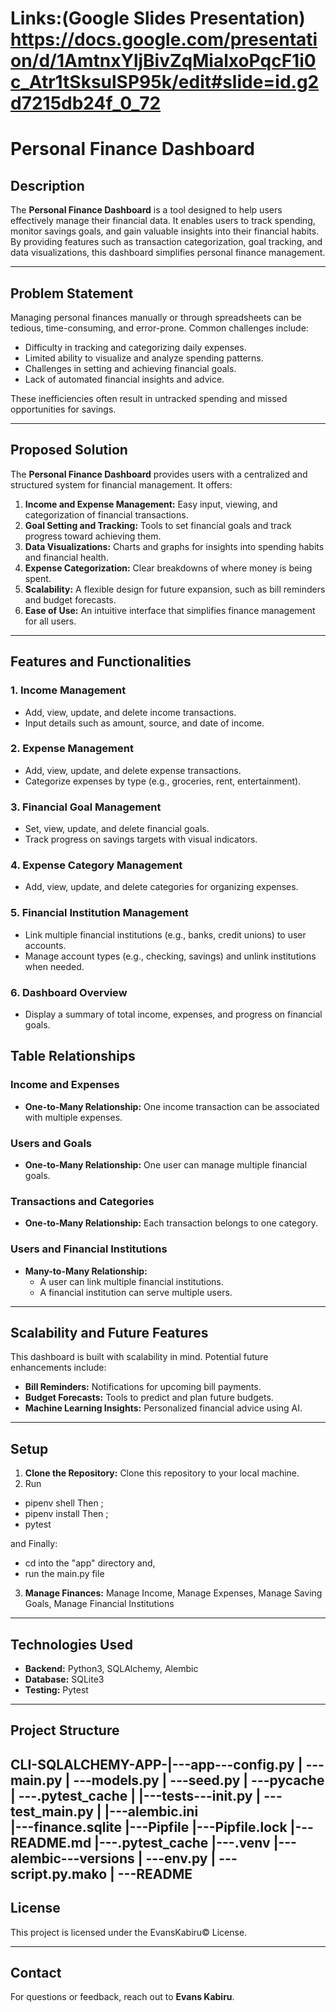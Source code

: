 # Links:(Google Slides Presentation) https://docs.google.com/presentation/d/1AmtnxYljBivZqMialxoPqcF1i0c_Atr1tSksulSP95k/edit#slide=id.g2d7215db24f_0_72
# Personal Finance Dashboard

## Description
The **Personal Finance Dashboard** is a tool designed to help users effectively manage their financial data. It enables users to track spending, monitor savings goals, and gain valuable insights into their financial habits. By providing features such as transaction categorization, goal tracking, and data visualizations, this dashboard simplifies personal finance management.

---

## Problem Statement
Managing personal finances manually or through spreadsheets can be tedious, time-consuming, and error-prone. Common challenges include:
- Difficulty in tracking and categorizing daily expenses.
- Limited ability to visualize and analyze spending patterns.
- Challenges in setting and achieving financial goals.
- Lack of automated financial insights and advice.

These inefficiencies often result in untracked spending and missed opportunities for savings.

---

## Proposed Solution
The **Personal Finance Dashboard** provides users with a centralized and structured system for financial management. It offers:
1. **Income and Expense Management:** Easy input, viewing, and categorization of financial transactions.
2. **Goal Setting and Tracking:** Tools to set financial goals and track progress toward achieving them.
3. **Data Visualizations:** Charts and graphs for insights into spending habits and financial health.
4. **Expense Categorization:** Clear breakdowns of where money is being spent.
5. **Scalability:** A flexible design for future expansion, such as bill reminders and budget forecasts.
6. **Ease of Use:** An intuitive interface that simplifies finance management for all users.

---

## Features and Functionalities

### 1. **Income Management**
- Add, view, update, and delete income transactions.
- Input details such as amount, source, and date of income.

### 2. **Expense Management**
- Add, view, update, and delete expense transactions.
- Categorize expenses by type (e.g., groceries, rent, entertainment).

### 3. **Financial Goal Management**
- Set, view, update, and delete financial goals.
- Track progress on savings targets with visual indicators.

### 4. **Expense Category Management**
- Add, view, update, and delete categories for organizing expenses.

### 5. **Financial Institution Management**
- Link multiple financial institutions (e.g., banks, credit unions) to user accounts.
- Manage account types (e.g., checking, savings) and unlink institutions when needed.

### 6. **Dashboard Overview**
- Display a summary of total income, expenses, and progress on financial goals.


## Table Relationships

### Income and Expenses
- **One-to-Many Relationship:** One income transaction can be associated with multiple expenses.

### Users and Goals
- **One-to-Many Relationship:** One user can manage multiple financial goals.

### Transactions and Categories
- **One-to-Many Relationship:** Each transaction belongs to one category.

### Users and Financial Institutions
- **Many-to-Many Relationship:** 
  - A user can link multiple financial institutions.
  - A financial institution can serve multiple users.

---

## Scalability and Future Features
This dashboard is built with scalability in mind. Potential future enhancements include:
- **Bill Reminders:** Notifications for upcoming bill payments.
- **Budget Forecasts:** Tools to predict and plan future budgets.
- **Machine Learning Insights:** Personalized financial advice using AI.

---

## Setup
1. **Clone the Repository:** Clone this repository to your local machine.
2. Run 
- pipenv shell
Then ;
- pipenv install
Then ;
- pytest

and Finally:
- cd into the "app" directory and,
- run the main.py file

3. **Manage Finances:** Manage Income, Manage Expenses, Manage Saving Goals, Manage Financial Institutions

---

## Technologies Used
- **Backend:** Python3, SQLAlchemy, Alembic
- **Database:** SQLite3
- **Testing:** Pytest

---

## Project Structure
 CLI-SQLALCHEMY-APP-|---app---config.py
                    |       ---main.py
                    |       ---models.py
                    |       ---seed.py
                    |       ---__pycache__
                    |       ---.pytest_cache
                    |
                    |---tests---__init__.py
                    |         ---test_main.py
                    |
                    |---alembic.ini           
                    |---finance.sqlite
                    |---Pipfile
                    |---Pipfile.lock
                    |---README.md
                    |---.pytest_cache
                    |---.venv
                    |---alembic---versions
                    |          ---env.py
                    |          ---script.py.mako
                    |          ---README
---

## License
This project is licensed under the EvansKabiru© License.

---

## Contact
For questions or feedback, reach out to **Evans Kabiru**.
